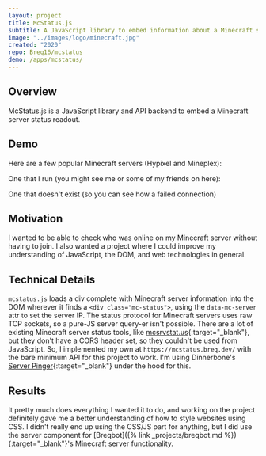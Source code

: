 ```yaml
---
layout: project
title: McStatus.js
subtitle: A JavaScript library to embed information about a Minecraft server into a website.
image: "../images/logo/minecraft.jpg"
created: "2020"
repo: Breq16/mcstatus
demo: /apps/mcstatus/
---
```


<link rel="stylesheet" href="/assets/css/mcstatus.css" />
<script type="text/javascript" src="https://github.breq.dev/mcstatus/mcstatus.js"></script>

## Overview

McStatus.js is a JavaScript library and API backend to embed a Minecraft server status readout.

## Demo

Here are a few popular Minecraft servers (Hypixel and Mineplex):

<div class="mc-status" data-mc-server="mc.hypixel.net"></div>

<div class="mc-status" data-mc-server="us.mineplex.com"></div>

One that I run (you might see me or some of my friends on here):

<div class="mc-status" data-mc-server="breq.dev"></div>

One that doesn't exist (so you can see how a failed connection)

<div class="mc-status" data-mc-server="not-a-real-server.example.com"></div>

## Motivation

I wanted to be able to check who was online on my Minecraft server without having to join. I also wanted a project where I could improve my understanding of JavaScript, the DOM, and web technologies in general.

## Technical Details

`mcstatus.js` loads a div complete with Minecraft server information into the DOM wherever it finds a `<div class="mc-status">`, using the `data-mc-server` attr to set the server IP. The status protocol for Minecraft servers uses raw TCP sockets, so a pure-JS server query-er isn't possible. There are a lot of existing Minecraft server status tools, like [mcsrvstat.us](https://api.mcsrvstat.us/){:target="_blank"}, but they don't have a CORS header set, so they couldn't be used from JavaScript. So, I implemented my own at `https://mcstatus.breq.dev/` with the bare minimum API for this project to work. I'm using Dinnerbone's [Server Pinger](https://github.com/Dinnerbone/mcstatus){:target="_blank"} under the hood for this.

## Results

It pretty much does everything I wanted it to do, and working on the project definitely gave me a better understanding of how to style websites using CSS. I didn't really end up using the CSS/JS part for anything, but I did use the server component for [Breqbot]({% link _projects/breqbot.md %}){:target="_blank"}'s Minecraft server functionality.
